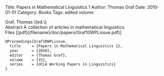 Title: Papers in Mathematical Linguistics 1
Author: Thomas Graf
Date: 2010-01-01
Category: Books
Tags: edited volume

<div markdown class="authors">
Graf, Thomas \[ed.\]
</div>

<div markdown class="abstract">
<span id="abstract-title">Abstract</span>
A collection of articles in mathematical linguistics.
</div>

<div markdown class="files">
<span id="files-title">Files</span>
[[pdf]({filename}/doc/papers/Graf10WPLissue.pdf)]
</div>

~~~latex
@Proceedings{Graf10WPLissue,
  title		= {Papers in Mathematical Linguistics 1},
  year		= {2010},
  editor	= {Thomas Graf},
  volume	= {15},
  series	= {UCLA Working Papers in Linguistics}
}
~~~
